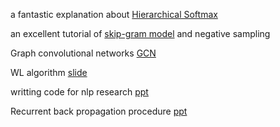 a fantastic explanation about [Hierarchical Softmax](http://building-babylon.net/2017/08/01/hierarchical-softmax)


an excellent tutorial of [skip-gram model](http://mccormickml.com/2016/04/19/word2vec-tutorial-the-skip-gram-model/) and negative sampling

Graph convolutional networks [GCN](https://tkipf.github.io/graph-convolutional-networks/) 

WL algorithm [slide](https://www.slideshare.net/pratikshukla11/graph-kernelpdf)

writting code for nlp research [ppt](https://docs.google.com/presentation/d/17NoJY2SnC2UMbVegaRCWA7Oca7UCZ3vHnMqBV4SUayc/edit#slide=id.p)

Recurrent back propagation procedure [ppt](https://pdfs.semanticscholar.org/c362/549584b933d0bc5cb0d4851765bb1c9772c2.pdf)
